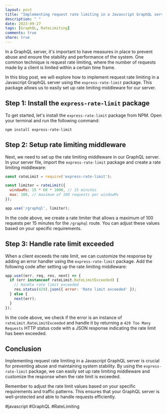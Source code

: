```yaml
---
layout: post
title: "Implementing request rate limiting in a Javascript GraphQL server"
description: " "
date: 2023-09-27
tags: [GraphQL, RateLimiting]
comments: true
share: true
---
```


In a GraphQL server, it's important to have measures in place to prevent abuse and ensure the stability and performance of the system. One common technique is request rate limiting, where the number of requests made by a client is limited within a certain time frame.

In this blog post, we will explore how to implement request rate limiting in a Javascript GraphQL server using the `express-rate-limit` package. This package allows us to easily set up rate limiting middleware for our server.

## Step 1: Install the `express-rate-limit` package

To get started, let's install the `express-rate-limit` package from NPM. Open your terminal and run the following command:

```shell
npm install express-rate-limit
```

## Step 2: Setup rate limiting middleware

Next, we need to set up the rate limiting middleware in our GraphQL server. In your server file, import the `express-rate-limit` package and create a rate limiting middleware:

```javascript
const rateLimit = require('express-rate-limit');

const limiter = rateLimit({
  windowMs: 15 * 60 * 1000, // 15 minutes
  max: 100, // maximum of 100 requests per windowMs
});

app.use('/graphql', limiter);
```

In the code above, we create a rate limiter that allows a maximum of 100 requests per 15 minutes for the `/graphql` route. You can adjust these values based on your specific requirements.

## Step 3: Handle rate limit exceeded

When a client exceeds the rate limit, we can customize the response by adding an error handler using the `express-rate-limit` package. Add the following code after setting up the rate limiting middleware:

```javascript
app.use((err, req, res, next) => {
  if (err instanceof rateLimit.RateLimitExceeded) {
    // Handle rate limit exceeded
    res.status(429).json({ error: 'Rate limit exceeded' });
  } else {
    next(err);
  }
});
```

In the code above, we check if the error is an instance of `rateLimit.RateLimitExceeded` and handle it by returning a `429 Too Many Requests` HTTP status code with a JSON response indicating the rate limit has been exceeded.

## Conclusion

Implementing request rate limiting in a Javascript GraphQL server is crucial for preventing abuse and maintaining system stability. By using the `express-rate-limit` package, we can easily set up rate limiting middleware and customize the response when the rate limit is exceeded.

Remember to adjust the rate limit values based on your specific requirements and traffic patterns. This ensures that your GraphQL server is well-protected and able to handle requests efficiently.

#javascript #GraphQL #RateLimiting